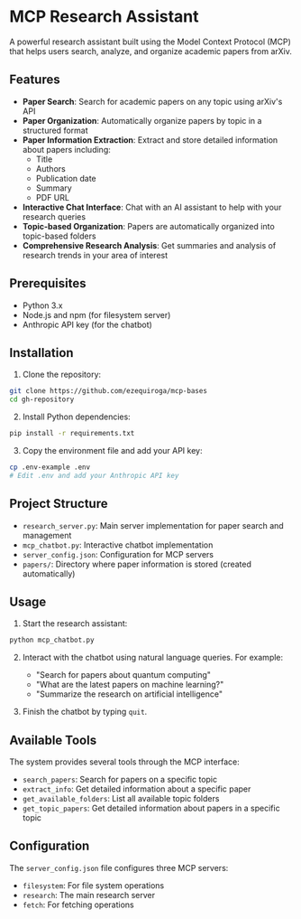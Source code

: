 # MCP Research Assistant

A powerful research assistant built using the Model Context Protocol (MCP) that helps users search, analyze, and organize academic papers from arXiv.

## Features

- **Paper Search**: Search for academic papers on any topic using arXiv's API
- **Paper Organization**: Automatically organize papers by topic in a structured format
- **Paper Information Extraction**: Extract and store detailed information about papers including:
  - Title
  - Authors
  - Publication date
  - Summary
  - PDF URL
- **Interactive Chat Interface**: Chat with an AI assistant to help with your research queries
- **Topic-based Organization**: Papers are automatically organized into topic-based folders
- **Comprehensive Research Analysis**: Get summaries and analysis of research trends in your area of interest

## Prerequisites

- Python 3.x
- Node.js and npm (for filesystem server)
- Anthropic API key (for the chatbot)

## Installation

1. Clone the repository:
```bash
git clone https://github.com/ezequiroga/mcp-bases
cd gh-repository
```

2. Install Python dependencies:
```bash
pip install -r requirements.txt
```

3. Copy the environment file and add your API key:
```bash
cp .env-example .env
# Edit .env and add your Anthropic API key
```

## Project Structure

- `research_server.py`: Main server implementation for paper search and management
- `mcp_chatbot.py`: Interactive chatbot implementation
- `server_config.json`: Configuration for MCP servers
- `papers/`: Directory where paper information is stored (created automatically)

## Usage

1. Start the research assistant:
```bash
python mcp_chatbot.py
```

2. Interact with the chatbot using natural language queries. For example:
   - "Search for papers about quantum computing"
   - "What are the latest papers on machine learning?"
   - "Summarize the research on artificial intelligence"

3. Finish the chatbot by typing `quit`.

## Available Tools

The system provides several tools through the MCP interface:

- `search_papers`: Search for papers on a specific topic
- `extract_info`: Get detailed information about a specific paper
- `get_available_folders`: List all available topic folders
- `get_topic_papers`: Get detailed information about papers in a specific topic

## Configuration

The `server_config.json` file configures three MCP servers:
- `filesystem`: For file system operations
- `research`: The main research server
- `fetch`: For fetching operations
